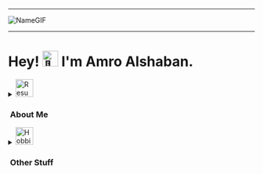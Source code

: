 <hr>

![NameGIF](https://i.ibb.co/syYnyWs/TitleGIF.gif)

<hr>

<h1>Hey! <picture>
  <source srcset="https://fonts.gstatic.com/s/e/notoemoji/latest/1f44b/512.webp" type="image/webp">
  <img src="https://fonts.gstatic.com/s/e/notoemoji/latest/1f44b/512.gif" alt="👋" width="32" height="32">
</picture> I'm Amro Alshaban.</h1>

<details>
  <summary><img src="https://i.ibb.co/KqTX8YL/cv.png" alt="Resume Icon" width="36" height="36"><h3>&nbsp;About Me</h3></summary>

  This is where my personal infomation goes. This is where my personal infomation goes. This is where my personal infomation goes. This is where my personal infomation goes. This is where my personal infomation goes. This is where my personal infomation goes. This is where my personal infomation goes. This is where my personal infomation goes. This is where my personal infomation goes. This is where my personal infomation goes. This is where my personal infomation goes. This is where my personal infomation goes. This is where my personal infomation goes. This is where my personal infomation goes. This is where my personal infomation goes. This is where my personal infomation goes. This is where my personal infomation goes. 
  
  This is where my personal infomation goes. This is where my personal infomation goes. This is where my personal infomation goes. This is where my personal infomation goes. This is where my personal infomation goes. This is where my personal infomation goes. This is where my personal infomation goes. This is where my personal infomation goes. This is where my personal infomation goes. This is where my personal infomation goes. This is where my personal infomation goes. This is where my personal infomation goes. This is where my personal infomation goes. This is where my personal infomation goes. This is where my personal infomation goes. This is where my personal infomation goes. This is where my personal infomation goes. 
  
  This is where my personal infomation goes. This is where my personal infomation goes. This is where my personal infomation goes. This is where my personal infomation goes. This is where my personal infomation goes. This is where my personal infomation goes. This is where my personal infomation goes. This is where my personal infomation goes. This is where my personal infomation goes. This is where my personal infomation goes. This is where my personal infomation goes. This is where my personal infomation goes. This is where my personal infomation goes. This is where my personal infomation goes. This is where my personal infomation goes. This is where my personal infomation goes. This is where my personal infomation goes.
    
  | Leetcode | Stratascratch |
  |----------|---------------|
  | ![Leetcode Stats](https://leetcard.jacoblin.cool/MathoVerse100) | <a href="https://platform.stratascratch.com/user/MathoVerse100"><img src="https://i.ibb.co/DW40yBY/progress.jpg" alt="Stratascratch Stats" width="600" height="180"></a> |

  <details>
    <summary><img src="https://i.ibb.co/PrDSsNK/school.png" alt="Education Icon" width="36" height="36"><h3>&nbsp;Education</h3></summary>

    My education details.
  
  </details>
  
  <details>
  <summary><img src="https://i.ibb.co/WzdNpzp/project.png" alt="Projects Icon" width="36" height="36"><h3>&nbsp;Projects</h3></summary>

  ## [Windows-Calculator-Clone](https://github.com/MathoVerse100/odin-calculator)
  
  ![HTML5](https://img.shields.io/badge/HTML5-E34F26?style=for-the-badge&logo=html5&logoColor=white) ![CSS3](https://img.shields.io/badge/CSS3-1572B6?style=for-the-badge&logo=css3&logoColor=white) ![JavaScript](https://img.shields.io/badge/JavaScript-F7DF1E?style=for-the-badge&logo=javascript&logoColor=black)
  
  * Description 1
  * Description 2
  * Description 3

  ## [Multi-Page-Restaurant-Website](https://github.com/MathoVerse100/Odin-Restaurant-Page/tree/main)
  ![HTML5](https://img.shields.io/badge/HTML5-E34F26?style=for-the-badge&logo=html5&logoColor=white) ![CSS3](https://img.shields.io/badge/CSS3-1572B6?style=for-the-badge&logo=css3&logoColor=white) ![JavaScript](https://img.shields.io/badge/JavaScript-F7DF1E?style=for-the-badge&logo=javascript&logoColor=black) ![Webpack](https://img.shields.io/badge/webpack-%238DD6F9.svg?style=for-the-badge&logo=webpack&logoColor=black)

  * Description 1
  * Description 2
  * Description 3

  ## [Game-Hub](https://github.com/MathoVerse100/game_hub)
  ![Ruby](https://img.shields.io/badge/ruby-%23CC342D.svg?style=for-the-badge&logo=ruby&logoColor=white)

  * Description 1
  * Description 2
  * Description 3

  ## [Odin-Tic-Tac-Toe](https://github.com/MathoVerse100/odin-Tic-Tac-Toe?tab=readme-ov-file)
  ![HTML5](https://img.shields.io/badge/HTML5-E34F26?style=for-the-badge&logo=html5&logoColor=white) ![CSS3](https://img.shields.io/badge/CSS3-1572B6?style=for-the-badge&logo=css3&logoColor=white) ![JavaScript](https://img.shields.io/badge/JavaScript-F7DF1E?style=for-the-badge&logo=javascript&logoColor=black)

  * Description 1
  * Description 2
  * Description 3

  ## [Odin-Library](https://github.com/MathoVerse100/odin-library)
  ![HTML5](https://img.shields.io/badge/HTML5-E34F26?style=for-the-badge&logo=html5&logoColor=white) ![CSS3](https://img.shields.io/badge/CSS3-1572B6?style=for-the-badge&logo=css3&logoColor=white) ![JavaScript](https://img.shields.io/badge/JavaScript-F7DF1E?style=for-the-badge&logo=javascript&logoColor=black)

  * Description 1
  * Description 2
  * Description 3

  ## [Odin-Admin-Dashoard](https://github.com/MathoVerse100/odin-admin-dashboard)
  ![HTML5](https://img.shields.io/badge/HTML5-E34F26?style=for-the-badge&logo=html5&logoColor=white) ![CSS3](https://img.shields.io/badge/CSS3-1572B6?style=for-the-badge&logo=css3&logoColor=white)

  * Description 1
  * Description 2
  * Description 3

  ## [Odin-Sign-Up-Form](https://github.com/MathoVerse100/odin-sign-up-form)
  ![HTML5](https://img.shields.io/badge/HTML5-E34F26?style=for-the-badge&logo=html5&logoColor=white) ![CSS3](https://img.shields.io/badge/CSS3-1572B6?style=for-the-badge&logo=css3&logoColor=white)

  * Description 1
  * Description 2
  * Description 3

  ## [Odin-Etch-A-Sketch](https://github.com/MathoVerse100/odin-etch-a-sketch)
  ![HTML5](https://img.shields.io/badge/HTML5-E34F26?style=for-the-badge&logo=html5&logoColor=white) ![CSS3](https://img.shields.io/badge/CSS3-1572B6?style=for-the-badge&logo=css3&logoColor=white) ![JavaScript](https://img.shields.io/badge/JavaScript-F7DF1E?style=for-the-badge&logo=javascript&logoColor=black)

  * Description 1
  * Description 2
  * Description 3

  ## [Odin-Rock-Paper-Scissors](https://github.com/MathoVerse100/odin-rock-paper-scissors)
  ![HTML5](https://img.shields.io/badge/HTML5-E34F26?style=for-the-badge&logo=html5&logoColor=white) ![CSS3](https://img.shields.io/badge/CSS3-1572B6?style=for-the-badge&logo=css3&logoColor=white) ![JavaScript](https://img.shields.io/badge/JavaScript-F7DF1E?style=for-the-badge&logo=javascript&logoColor=black)

  * Description 1
  * Description 2
  * Description 3

  ## [Odin-Landing-Page](https://github.com/MathoVerse100/odin-landing-page)
  ![HTML5](https://img.shields.io/badge/HTML5-E34F26?style=for-the-badge&logo=html5&logoColor=white) ![CSS3](https://img.shields.io/badge/CSS3-1572B6?style=for-the-badge&logo=css3&logoColor=white)

  * Description 1
  * Description 2
  * Description 3

  ## [Odin-Recipies](https://github.com/MathoVerse100/odin-recipes)
  ![HTML5](https://img.shields.io/badge/HTML5-E34F26?style=for-the-badge&logo=html5&logoColor=white)

  * Description 1
  * Description 2
  * Description 3

</details>

</details>

<details>
  <summary><img src="https://i.ibb.co/zfmxF3B/hobby.png" alt="Hobbies Icon" width="36" height="36"><h3>&nbsp;Other Stuff</h3></summary>

  This is where my hobbies and other facets about me go.

</details>
